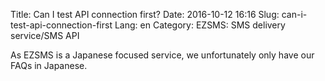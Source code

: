 Title: Can I test API connection first?
Date: 2016-10-12 16:16
Slug: can-i-test-api-connection-first
Lang: en
Category: EZSMS: SMS delivery service/SMS API

As EZSMS is a Japanese focused service, we unfortunately only have our FAQs in Japanese.